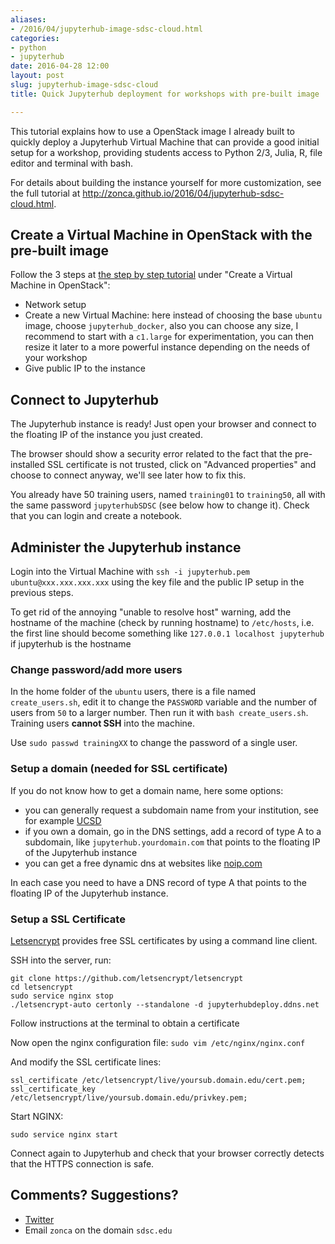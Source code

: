 ```yaml
---
aliases:
- /2016/04/jupyterhub-image-sdsc-cloud.html
categories:
- python
- jupyterhub
date: 2016-04-28 12:00
layout: post
slug: jupyterhub-image-sdsc-cloud
title: Quick Jupyterhub deployment for workshops with pre-built image

---
```


This tutorial explains how to use a OpenStack image I already built to quickly deploy a Jupyterhub Virtual Machine that can provide a good initial setup for a workshop, providing students access to Python 2/3, Julia, R, file editor and terminal with bash.

For details about building the instance yourself for more customization, see the full tutorial at <http://zonca.github.io/2016/04/jupyterhub-sdsc-cloud.html>.

## Create a Virtual Machine in OpenStack with the pre-built image

Follow the 3 steps at [the step by step tutorial](http://zonca.github.io/2016/04/jupyterhub-sdsc-cloud.html>) under "Create a Virtual Machine in OpenStack":

  * Network setup
  * Create a new Virtual Machine: here instead of choosing the base `ubuntu` image, choose `jupyterhub_docker`, also you can choose any size, I recommend to start with a `c1.large` for experimentation, you can then resize it later to a more powerful instance depending on the needs of your workshop
  * Give public IP to the instance
   
## Connect to Jupyterhub

The Jupyterhub instance is ready! Just open your browser and connect to the floating IP of the instance you just created.

The browser should show a security error related to the fact that the pre-installed SSL certificate is not trusted, click on "Advanced properties" and choose to connect anyway, we'll see later how to fix this.

You already have 50 training users, named `training01` to `training50`, all with the same password `jupyterhubSDSC` (see below how to change it). Check that you can login and create a notebook.

## Administer the Jupyterhub instance

Login into the Virtual Machine with `ssh -i jupyterhub.pem ubuntu@xxx.xxx.xxx.xxx` using the key file and the public IP setup in the previous steps.

To get rid of the annoying "unable to resolve host" warning, add the hostname of the machine (check by running hostname) to `/etc/hosts`, i.e. the first line should become something like `127.0.0.1 localhost jupyterhub` if jupyterhub is the hostname

### Change password/add more users

In the home folder of the `ubuntu` users, there is a file named `create_users.sh`, edit it to change the `PASSWORD` variable and the number of users from `50` to a larger number. Then run it with `bash create_users.sh`. Training users **cannot SSH** into the machine.

Use `sudo passwd trainingXX` to change the password of a single user.

### Setup a domain (needed for SSL certificate)

If you do not know how to get a domain name, here some options:

  * you can generally request a subdomain name from your institution, see for example [UCSD](http://blink.ucsd.edu/technology/help-desk/sysadmin-resources/domain.html#Register-your-domain-name)
  * if you own a domain, go in the DNS settings, add a record of type A to a subdomain, like `jupyterhub.yourdomain.com` that points to the floating IP of the Jupyterhub instance
  * you can get a free dynamic dns at websites like [noip.com](https://noip.com)
    
In each case you need to have a DNS record of type A that points to the floating IP of the Jupyterhub instance.

### Setup a SSL Certificate

[Letsencrypt](https://letsencrypt.org/) provides free SSL certificates by using a command line client.

SSH into the server, run:

    git clone https://github.com/letsencrypt/letsencrypt
    cd letsencrypt
    sudo service nginx stop
    ./letsencrypt-auto certonly --standalone -d jupyterhubdeploy.ddns.net
    
Follow instructions at the terminal to obtain a certificate

Now open the nginx configuration file: `sudo vim /etc/nginx/nginx.conf`

And modify the SSL certificate lines:

    ssl_certificate /etc/letsencrypt/live/yoursub.domain.edu/cert.pem;
    ssl_certificate_key /etc/letsencrypt/live/yoursub.domain.edu/privkey.pem;
    
Start NGINX:

    sudo service nginx start

Connect again to Jupyterhub and check that your browser correctly detects that the HTTPS connection is safe.

## Comments? Suggestions?

* [Twitter](http://twitter.com/andreazonca)
* Email `zonca` on the domain `sdsc.edu`
